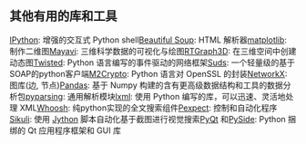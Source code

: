 ## ****其他有用的库和工具****

[IPython](http://ipython.scipy.org/): 增强的交互式 Python shell[Beautiful Soup](http://www.crummy.com/software/BeautifulSoup/): HTML 解析器[matplotlib](http://matplotlib.sourceforge.net/): 制作二维图[Mayavi](http://code.enthought.com/projects/mayavi/): 三维科学数据的可视化与绘图[RTGraph3D](http://www.secdev.org/projects/rtgraph3d/): 在三维空间中创建动态图[Twisted](http://twistedmatrix.com/): Python 语言编写的事件驱动的网络框架[Suds](https://fedorahosted.org/suds/): 一个轻量级的基于SOAP的python客户端[M2Crypto](http://chandlerproject.org/bin/view/Projects/MeTooCrypto):  Python 语言对 OpenSSL 的封装[NetworkX](http://networkx.lanl.gov/): 图库(边, 节点)[Pandas](http://pandas.pydata.org/): 基于 Numpy 构建的含有更高级数据结构和工具的数据分析包[pyparsing](http://pyparsing.wikispaces.com/): 通用解析模块[lxml](http://lxml.de/): 使用 Python 编写的库，可以迅速、灵活地处理 XML[Whoosh](https://bitbucket.org/mchaput/whoosh/): 纯python实现的全文搜索组件[Pexpect](https://github.com/pexpect/pexpect): 控制和自动化程序[Sikuli](http://groups.csail.mit.edu/uid/sikuli/): 使用 [Jython](http://www.jython.org/) 脚本自动化基于截图进行视觉搜索[PyQt](http://www.riverbankcomputing.co.uk/software/pyqt) 和[PySide](http://www.pyside.org/): Python 捆绑的 Qt 应用程序框架和 GUI 库